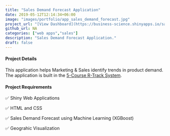 ```yaml
---
title: "Sales Demand Forecast Application"
date: 2019-05-12T12:14:34+06:00
image: "images/portfolio/app_sales_demand_forecast.jpg"
project_url: "[View Dashboard](https://business-science.shinyapps.io/sales_dashboard_demand_forecast/)"
github_url: NA
categories: ["web apps","sales"]
description: "Sales Demand Forecast Application."
draft: false
---
```



#### Project Details

This application helps Marketing & Sales identify trends in product demand. The application is built in the [5-Course R-Track System](https://university.business-science.io/p/5-course-bundle-machine-learning-web-apps-time-series).

#### Project Requirements

✅ Shiny Web Applications

✅ HTML and CSS

✅ Sales Demand Forecast using Machine Learning (XGBoost)

✅ Geograhic Visualization
